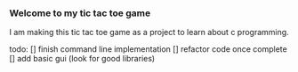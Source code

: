 ### Welcome to my tic tac toe game

I am making this tic tac toe game as a project to learn about c programming.

todo:
[] finish command line implementation
[] refactor code once complete
[] add basic gui (look for good libraries)